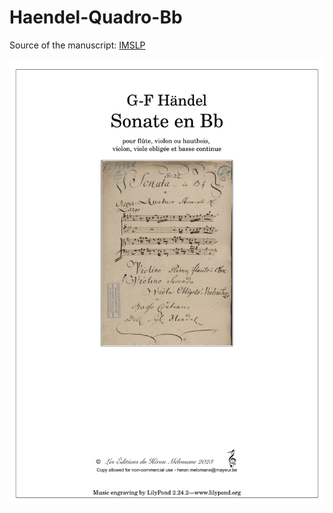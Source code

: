 # Haendel-Quadro-Bb

Source of the manuscript: [IMSLP](https://imslp.org/wiki/Quadro_Sonata_in_B-flat_major_(Handel%2C_George_Frideric))


![](cover-1.png)
